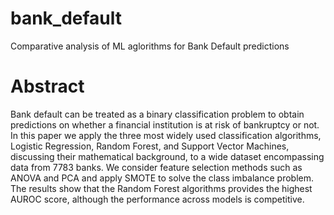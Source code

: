 # bank_default
Comparative analysis of ML aglorithms for Bank Default predictions

# Abstract
Bank default can be treated as a binary classification problem to obtain predictions on whether a
financial institution is at risk of bankruptcy or not. In this paper we apply the three most widely
used classification algorithms, Logistic Regression, Random Forest, and Support Vector
Machines, discussing their mathematical background, to a wide dataset encompassing data from
7783 banks. We consider feature selection methods such as ANOVA and PCA and apply SMOTE
to solve the class imbalance problem. The results show that the Random Forest algorithms
provides the highest AUROC score, although the performance across models is competitive.
